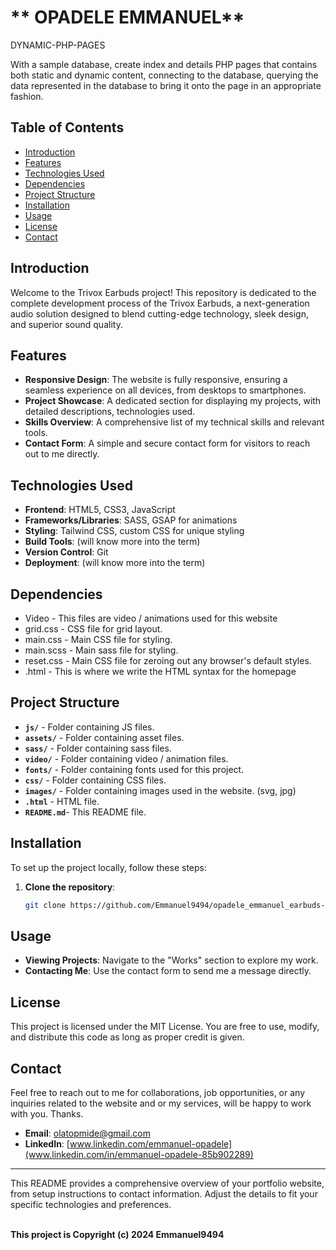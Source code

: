 # ** OPADELE EMMANUEL**
 DYNAMIC-PHP-PAGES

With a sample database, create index and details PHP pages that contains both static and dynamic content, connecting to the database, querying the data represented in the database to bring it onto the page in an appropriate fashion.

## **Table of Contents**
- [Introduction](#introduction)
- [Features](#features)
- [Technologies Used](#technologies-used)
- [Dependencies](#dependencies)
- [Project Structure](#project-structure)
- [Installation](#installation)
- [Usage](#usage)
- [License](#license)
- [Contact](#contact)

## **Introduction**
Welcome to the Trivox Earbuds project! This repository is dedicated to the complete development process of the Trivox Earbuds, a next-generation audio solution designed to blend cutting-edge technology, sleek design, and superior sound quality.

## **Features**
- **Responsive Design**: The website is fully responsive, ensuring a seamless experience on all devices, from desktops to smartphones.
- **Project Showcase**: A dedicated section for displaying my projects, with detailed descriptions, technologies used.
- **Skills Overview**: A comprehensive list of my technical skills and relevant tools.
- **Contact Form**: A simple and secure contact form for visitors to reach out to me directly.

## **Technologies Used**
- **Frontend**: HTML5, CSS3, JavaScript
- **Frameworks/Libraries**: SASS, GSAP for animations
- **Styling**: Tailwind CSS, custom CSS for unique styling
- **Build Tools**: (will know more into the term)
- **Version Control**: Git
- **Deployment**: (will know more into the term)

## Dependencies


- <a>Video</a> - This files are video / animations used for this website 
- <a>grid.css</a> - CSS file for grid layout.
- <a>main.css</a> - Main CSS file for styling.
- <a>main.scss</a> - Main sass file for styling.
- <a>reset.css</a> - Main CSS file for zeroing out any browser's default styles.
- <a>.html</a> - This is where we write the HTML syntax for the homepage

## Project Structure

- <b>`js/`</b> - Folder containing JS files.
- <b>`assets/`</b> - Folder containing asset files.
- <b>`sass/`</b> - Folder containing sass files.
- <b>`video/`</b> - Folder containing video / animation files.
- <b>`fonts/`</b> - Folder containing fonts used for this project.
- <b>`css/`</b> - Folder containing CSS files.
- <b>`images/`</b> - Folder containing images used in the website. (svg, jpg)
- <b>`.html`</b> -  HTML file.
- <b>`README.md`</b>- This README file.


## **Installation**
To set up the project locally, follow these steps:

1. **Clone the repository**:
   ```bash
   git clone https://github.com/Emmanuel9494/opadele_emmanuel_earbuds-2
   ```


## **Usage**
- **Viewing Projects**: Navigate to the "Works" section to explore my work.
- **Contacting Me**: Use the contact form to send me a message directly.


## **License**
This project is licensed under the MIT License. You are free to use, modify, and distribute this code as long as proper credit is given.

## **Contact**
Feel free to reach out to me for collaborations, job opportunities, or any inquiries related to the website and or my services, will be happy to work with you. Thanks.

- **Email**: [olatopmide@gmail.com](mailto:olatopmide@gmail.com)
- **LinkedIn**: [www.linkedin.com/emmanuel-opadele](www.linkedin.com/in/emmanuel-opadele-85b902289)


---

This README provides a comprehensive overview of your portfolio website, from setup instructions to contact information. Adjust the details to fit your specific technologies and preferences.

<br>
<b>This project is Copyright (c) 2024 Emmanuel9494</b>
